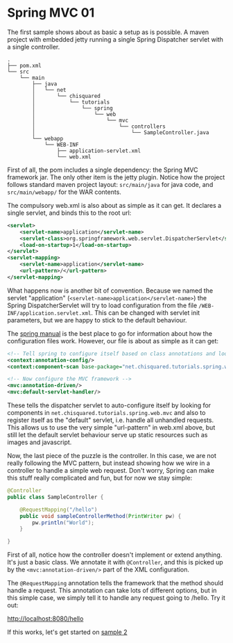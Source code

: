 Spring MVC 01
=============

The first sample shows about as basic a setup as is possible. A maven project with embedded jetty
running a single Spring Dispatcher servlet with a single controller.

```
.
├── pom.xml
└── src
    └── main
        ├── java
        │   └── net
        │       └── chisquared
        │           └── tutorials
        │               └── spring
        │                   └── web
        │                       └── mvc
        │                           └── controllers
        │                               └── SampleController.java
        └── webapp
            └── WEB-INF
                ├── application-servlet.xml
                └── web.xml

```

First of all, the pom includes a single dependency: the Spring MVC framework jar. The only other item
is the jetty plugin. Notice how the project follows standard maven project layout: `src/main/java` for 
java code, and `src/main/webapp/` for the WAR contents.

The compulsory web.xml is also about as simple as it can get. It declares a single servlet, and binds this
to the root url:

```xml
<servlet>
	<servlet-name>application</servlet-name>
	<servlet-class>org.springframework.web.servlet.DispatcherServlet</servlet-class>
	<load-on-startup>1</load-on-startup>
</servlet>
<servlet-mapping>
	<servlet-name>application</servlet-name>
	<url-pattern>/</url-pattern>
</servlet-mapping>
```

What happens now is another bit of convention. Because we named the servlet "application" (`<servlet-name>application</servlet-name>`)
the Spring DispatcherServlet will try to load configuration from the file `/WEB-INF/application.servlet.xml`. This can be changed
with servlet init parameters, but we are happy to stick to the default behaviour.

The [spring manual](http://static.springsource.org/spring/docs/current/spring-framework-reference/html/) is the best place to go for information
about how the configuration files work. However, our file is about as simple as it can get:

```xml
<!-- Tell spring to configure itself based on class annotations and look for components in the package below -->
<context:annotation-config/>
<context:component-scan base-package="net.chisquared.tutorials.spring.web.mvc"/>

<!-- Now configure the MVC framework -->
<mvc:annotation-driven/>
<mvc:default-servlet-handler/>

```

These tells the dispatcher servlet to auto-configure itself by looking for components in `net.chisquared.tutorials.spring.web.mvc` 
and also to register itself as the "default" servlet, i.e. handle all unhandled requests. This allows us to use the very simple
"url-pattern" in web.xml above, but still let the default servlet behaviour serve up static resources such as images and javascript.

Now, the last piece of the puzzle is the controller. In this case, we are not really following the MVC pattern, but instead
showing how we wire in a controller to handle a simple web request. Don't worry, Spring can make this stuff really complicated and fun,
but for now we stay simple:

```java
@Controller
public class SampleController {

	@RequestMapping("/hello")
	public void sampleControllerMethod(PrintWriter pw) {
		pw.println("World");
	}

}
```

First of all, notice how the controller doesn't implement or extend anything. It's just a basic class. We annotate it with `@Controller`,
and this is picked up by the `<mvc:annotation-driven/>` part of the XML configuration. 

The `@RequestMapping` annotation tells the framework that the method should handle a request. This annotation can take lots of different
options, but in this simple case, we simply tell it to handle any request going to /hello. Try it out:

<http://localhost:8080/hello>

If this works, let's get started on [sample 2](../spring-mvc-02/README.md)
